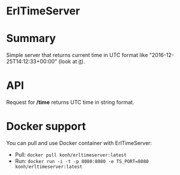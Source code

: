 # ErlTimeServer

# Summary

Simple server that returns current time in UTC format like "2016-12-25T14:12:33+00:00" (look at [it](https://konhit.xyz/erlang_time/)).

# API

Request for **/time** returns UTC time in string format.

# Docker support

You can pull and use Docker container with ErlTimeServer:

- Pull: ```docker pull konh/erltimeserver:latest```
- Run: ```docker run -i -t -p 8080:8080 -e TS_PORT=8080 konh/erltimeserver:latest```
